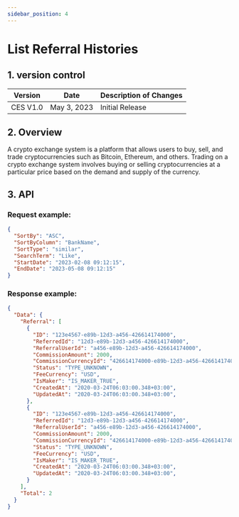 ```yaml
---
sidebar_position: 4
---
```


# List Referral Histories

## 1. version control

| Version  | Date        | Description of Changes |
| -------- | ----------- | ---------------------- |
| CES V1.0 | May 3, 2023 | Initial Release        |

## 2. Overview

A crypto exchange system is a platform that allows users to buy, sell, and trade cryptocurrencies such as Bitcoin, Ethereum, and others. Trading on a crypto exchange system involves buying or selling cryptocurrencies at a particular price based on the demand and supply of the currency.

## 3. API

### Request example:

```json
{
  "SortBy": "ASC",
  "SortByColumn": "BankName",
  "SortType": "similar",
  "SearchTerm": "Like",
  "StartDate": "2023-02-08 09:12:15",
  "EndDate": "2023-05-08 09:12:15"
}
```

### Response example:

```json
{
  "Data": {
    "Referral": [
      {
        "ID": "123e4567-e89b-12d3-a456-426614174000",
        "ReferredId": "12d3-e89b-12d3-a456-426614174000",
        "ReferralUserId": "a456-e89b-12d3-a456-426614174000",
        "CommissionAmount": 2000,
        "CommissionCurrencyId": "426614174000-e89b-12d3-a456-426614174000",
        "Status": "TYPE_UNKNOWN",
        "FeeCurrency": "USD",
        "IsMaker": "IS_MAKER_TRUE",
        "CreatedAt": "2020-03-24T06:03:00.348+03:00",
        "UpdatedAt": "2020-03-24T06:03:00.348+03:00",
      },
      {
        "ID": "123e4567-e89b-12d3-a456-426614174000",
        "ReferredId": "12d3-e89b-12d3-a456-426614174000",
        "ReferralUserId": "a456-e89b-12d3-a456-426614174000",
        "CommissionAmount": 2000,
        "CommissionCurrencyId": "426614174000-e89b-12d3-a456-426614174000",
        "Status": "TYPE_UNKNOWN",
        "FeeCurrency": "USD",
        "IsMaker": "IS_MAKER_TRUE",
        "CreatedAt": "2020-03-24T06:03:00.348+03:00",
        "UpdatedAt": "2020-03-24T06:03:00.348+03:00",
      }
    ],
    "Total": 2
  }
}
```
